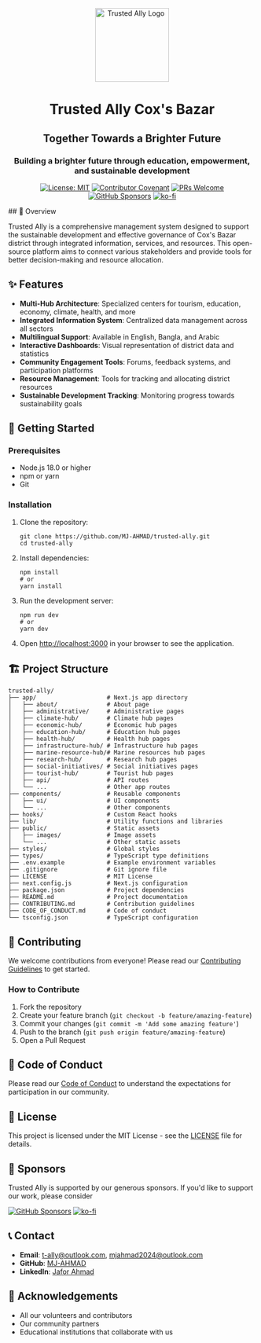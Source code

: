 <div align="center">
  <img src="https://mj-ahmad.github.io/mja2025/img/logo.png" alt="Trusted Ally Logo" width="150"/>
  <h1>Trusted Ally Cox's Bazar</h1> 
  <h2>Together Towards a Brighter Future</h2>
  <h3>Building a brighter future through education, empowerment, and sustainable development</h3>
  
  [![License: MIT](https://img.shields.io/badge/License-MIT-blue.svg)](https://opensource.org/licenses/MIT)
  [![Contributor Covenant](https://img.shields.io/badge/Contributor%20Covenant-2.1-4baaaa.svg)](CODE_OF_CONDUCT.md)
  [![PRs Welcome](https://img.shields.io/badge/PRs-welcome-brightgreen.svg)](CONTRIBUTING.md)
  [![GitHub Sponsors](https://img.shields.io/badge/GitHub-Sponsor-EA4AAA)](https://github.com/sponsors/MJ-AHMAD)
  [![ko-fi](https://ko-fi.com/img/githubbutton_sm.svg)](https://ko-fi.com/K3K21EK2ML)
</div>
## 🌊 Overview

Trusted Ally is a comprehensive management system designed to support the sustainable development and effective governance of Cox's Bazar district through integrated information, services, and resources. This open-source platform aims to connect various stakeholders and provide tools for better decision-making and resource allocation.

## ✨ Features

- **Multi-Hub Architecture**: Specialized centers for tourism, education, economy, climate, health, and more
- **Integrated Information System**: Centralized data management across all sectors
- **Multilingual Support**: Available in English, Bangla, and Arabic
- **Interactive Dashboards**: Visual representation of district data and statistics
- **Community Engagement Tools**: Forums, feedback systems, and participation platforms
- **Resource Management**: Tools for tracking and allocating district resources
- **Sustainable Development Tracking**: Monitoring progress towards sustainability goals

## 🚀 Getting Started

### Prerequisites

- Node.js 18.0 or higher
- npm or yarn
- Git

### Installation

1. Clone the repository:
   ```
   git clone https://github.com/MJ-AHMAD/trusted-ally.git
   cd trusted-ally
   ```

2. Install dependencies:
   ```
   npm install
   # or
   yarn install
   ```

3. Run the development server:
   ```
   npm run dev
   # or
   yarn dev
   ```

4. Open [http://localhost:3000](http://localhost:3000) in your browser to see the application.

## 🏗️ Project Structure

```
trusted-ally/
├── app/                    # Next.js app directory
│   ├── about/              # About page
│   ├── administrative/     # Administrative pages
│   ├── climate-hub/        # Climate hub pages
│   ├── economic-hub/       # Economic hub pages
│   ├── education-hub/      # Education hub pages
│   ├── health-hub/         # Health hub pages
│   ├── infrastructure-hub/ # Infrastructure hub pages
│   ├── marine-resource-hub/# Marine resources hub pages
│   ├── research-hub/       # Research hub pages
│   ├── social-initiatives/ # Social initiatives pages
│   ├── tourist-hub/        # Tourist hub pages
│   ├── api/                # API routes
│   └── ...                 # Other app routes
├── components/             # Reusable components
│   ├── ui/                 # UI components
│   └── ...                 # Other components
├── hooks/                  # Custom React hooks
├── lib/                    # Utility functions and libraries
├── public/                 # Static assets
│   ├── images/             # Image assets
│   └── ...                 # Other static assets
├── styles/                 # Global styles
├── types/                  # TypeScript type definitions
├── .env.example            # Example environment variables
├── .gitignore              # Git ignore file
├── LICENSE                 # MIT License
├── next.config.js          # Next.js configuration
├── package.json            # Project dependencies
├── README.md               # Project documentation
├── CONTRIBUTING.md         # Contribution guidelines
├── CODE_OF_CONDUCT.md      # Code of conduct
└── tsconfig.json           # TypeScript configuration
```

## 🤝 Contributing

We welcome contributions from everyone! Please read our [Contributing Guidelines](CONTRIBUTING.md) to get started.

### How to Contribute

1. Fork the repository
2. Create your feature branch (`git checkout -b feature/amazing-feature`)
3. Commit your changes (`git commit -m 'Add some amazing feature'`)
4. Push to the branch (`git push origin feature/amazing-feature`)
5. Open a Pull Request

## 📜 Code of Conduct

Please read our [Code of Conduct](CODE_OF_CONDUCT.md) to understand the expectations for participation in our community.

## 📄 License

This project is licensed under the MIT License - see the [LICENSE](LICENSE) file for details.

## 💖 Sponsors

Trusted Ally is supported by our generous sponsors. If you'd like to support our work, please consider 

[![GitHub Sponsors](https://img.shields.io/badge/Sponsor-MJ--AHMAD-ea4aaa?style=for-the-badge&logo=github-sponsors)](https://github.com/sponsors/MJ-AHMAD)
[![ko-fi](https://ko-fi.com/img/githubbutton_sm.svg)](https://ko-fi.com/K3K21EK2ML)

## 📞 Contact

- **Email**: t-ally@outlook.com, mjahmad2024@outlook.com
- **GitHub**: [MJ-AHMAD](https://github.com/MJ-AHMAD)
- **LinkedIn**: [Jafor Ahmad](https://linkedin.com/in/jafor-ahmad/)

## 🙏 Acknowledgements

- All our volunteers and contributors
- Our community partners
- Educational institutions that collaborate with us
